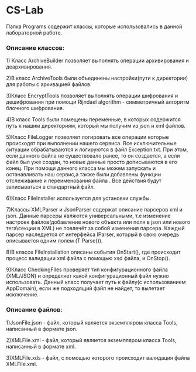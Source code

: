 # CS-Lab
Папка Programs содержит классы, которые использовались в данной лабораторной работе.
<h3>Описание классов:</h3>
<p>1) Класс ArchiveBuilder позволяет выполнять операции архивирования и деархивирования.<br>
<p>2)В класс ArchiveTools были объединены настройки(пути к директории) для работы с архивацией файлов.<br>
<p>3)Класс EncryptTools позволяет выполнять операции шифрования и дешифрования при помощи Rijndael algorithm - симметричный алгоритм блочного шифрования.<br>
<p>4)В класс Tools были помещены переменные, в которых содержится путь к нашим директориям, который мы получим из json и xml файлов.<br>
<p>5)Класс FileLogger позволяет логировать все операции которые происходят при выполнении нашего сервиса. Все исключительные ситуации обрабатываются и логируются в файл Exception.txt. При этом, если данного файла не существовало ранее, то он создается, а если файл был уже создан, то новые данные просто дописываются в его конец. При помощи данного класса мы можем запускать и останавливать наш сервис,а также были добавлены функции отслеживание и переименования файла . Все действия будут записываться в стандартный файл.<br>
<p>6)Класс FileInstaller используется для установки службы.<br>
<p>7)Классы XMLParser и JsonParser содержат описание парсеров xml и json. Данные парсеры являются универсальными, т.е изменение настроек файлов(добавление нового объекта или поля в json или нового тега\секции в XML) не повлечёт за собой изменения парсера.
Каждый парсер наследуется от интерфейса IParser, который в свою очередь описывается одним полем (T Parse<T>()).<br>
<p>8)В классе FileInstallation описаны события OnStart(), где происходит процесс валидации xml файла с помощью xsd файла, и OnStop().<br>
<p>9)Класс CheckingFiles проверяет тип конфигурационного файла (XML/JSON) и определяет какой конфигурационный файл нужно использовать. Данный класс получает путь к файлу(с использованием AppDomain), если же подходящий файл не найдет, то вылетает исключение.<br>


<h3>Описание файлов:</h3>

<p>1)JsonFile.json - файл, который является экземпляром класса Tools, написанный в формате json.<br>
<p>2)XMLFile.xml - файл, который является экземпляром класса Tools, написанный в формате xml.<br>
<p>3)XMLFile.xds - файл, с помощью которого происходит валидация файла XMLFile.xml.<br>
